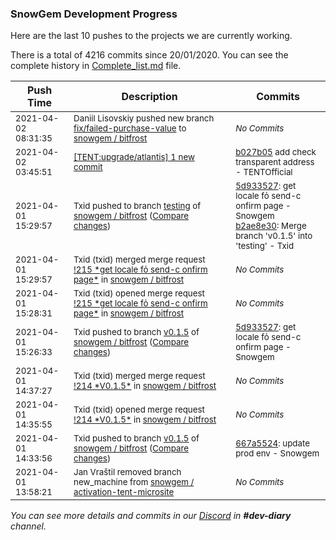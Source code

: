 
### SnowGem Development Progress

Here are the last 10 pushes to the projects we are currently working.

There is a total of 4216 commits since 20/01/2020. You can see the complete history in
 [Complete_list.md](Complete_list.md) file.

| Push Time | Description | Commits |
| --- | --- | --- |
| <sub>2021-04-02 08:31:35</sub> | <sub>Daniil Lisovskiy pushed new branch [fix/failed\-purchase\-value](https://gitlab.com/snowgem/bitfrost/commits/fix/failed-purchase-value) to [snowgem / bitfrost](https://gitlab.com/snowgem/bitfrost)</sub> | <sub>_No Commits_</sub> |
| <sub>2021-04-02 03:45:51</sub> | <sub>[[TENT:upgrade/atlantis] 1 new commit](https://github.com/TENTOfficial/TENT/commit/b027b0586169570f8e7a9fb0ca9afbcaf9f25517)</sub> | <sub>[b027b05](https://github.com/TENTOfficial/TENT/commit/b027b0586169570f8e7a9fb0ca9afbcaf9f25517) add check transparent address - TENTOfficial</sub> |
| <sub>2021-04-01 15:29:57</sub> | <sub>Txid pushed to branch [testing](https://gitlab.com/snowgem/bitfrost/commits/testing) of [snowgem / bitfrost](https://gitlab.com/snowgem/bitfrost) ([Compare changes](https://gitlab.com/snowgem/bitfrost/compare/4345f9c2e3e57760bdb63e7d3d6318702cc65493...b2ae8e303bda26e5dfa5de4ec747828b7c885664))</sub> | <sub>[5d933527](https://gitlab.com/snowgem/bitfrost/-/commit/5d9335274f5a98f09a9a92a9dd791d4d4ee6eb03): get locale fỏ send-c onfirm page - Snowgem<br>[b2ae8e30](https://gitlab.com/snowgem/bitfrost/-/commit/b2ae8e303bda26e5dfa5de4ec747828b7c885664): Merge branch 'v0.1.5' into 'testing' - Txid</sub> |
| <sub>2021-04-01 15:29:57</sub> | <sub>Txid (txid) merged merge request [\!215 \*get locale fỏ send\-c onfirm page\*](https://gitlab.com/snowgem/bitfrost/-/merge_requests/215) in [snowgem / bitfrost](https://gitlab.com/snowgem/bitfrost)</sub> | <sub>_No Commits_</sub> |
| <sub>2021-04-01 15:28:31</sub> | <sub>Txid (txid) opened merge request [\!215 \*get locale fỏ send\-c onfirm page\*](https://gitlab.com/snowgem/bitfrost/-/merge_requests/215) in [snowgem / bitfrost](https://gitlab.com/snowgem/bitfrost)</sub> | <sub>_No Commits_</sub> |
| <sub>2021-04-01 15:26:33</sub> | <sub>Txid pushed to branch [v0\.1\.5](https://gitlab.com/snowgem/bitfrost/commits/v0.1.5) of [snowgem / bitfrost](https://gitlab.com/snowgem/bitfrost) ([Compare changes](https://gitlab.com/snowgem/bitfrost/compare/667a552466f158768fbb56b779d93d604bc12a6c...5d9335274f5a98f09a9a92a9dd791d4d4ee6eb03))</sub> | <sub>[5d933527](https://gitlab.com/snowgem/bitfrost/-/commit/5d9335274f5a98f09a9a92a9dd791d4d4ee6eb03): get locale fỏ send-c onfirm page - Snowgem</sub> |
| <sub>2021-04-01 14:37:27</sub> | <sub>Txid (txid) merged merge request [\!214 \*V0\.1\.5\*](https://gitlab.com/snowgem/bitfrost/-/merge_requests/214) in [snowgem / bitfrost](https://gitlab.com/snowgem/bitfrost)</sub> | <sub>_No Commits_</sub> |
| <sub>2021-04-01 14:35:55</sub> | <sub>Txid (txid) opened merge request [\!214 \*V0\.1\.5\*](https://gitlab.com/snowgem/bitfrost/-/merge_requests/214) in [snowgem / bitfrost](https://gitlab.com/snowgem/bitfrost)</sub> | <sub>_No Commits_</sub> |
| <sub>2021-04-01 14:33:56</sub> | <sub>Txid pushed to branch [v0\.1\.5](https://gitlab.com/snowgem/bitfrost/commits/v0.1.5) of [snowgem / bitfrost](https://gitlab.com/snowgem/bitfrost) ([Compare changes](https://gitlab.com/snowgem/bitfrost/compare/1eac8aa730cf2ad1d031bcad483783c557b04e5e...667a552466f158768fbb56b779d93d604bc12a6c))</sub> | <sub>[667a5524](https://gitlab.com/snowgem/bitfrost/-/commit/667a552466f158768fbb56b779d93d604bc12a6c): update prod env - Snowgem</sub> |
| <sub>2021-04-01 13:58:21</sub> | <sub>Jan Vraštil removed branch new_machine from [snowgem / activation\-tent\-microsite](https://gitlab.com/snowgem/activation-tent-microsite)</sub> | <sub>_No Commits_</sub> |

_You can see more details and commits in our [Discord](https://discord.gg/zumGnbg) in **#dev-diary** channel._
